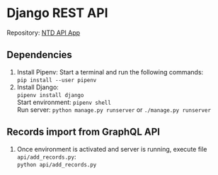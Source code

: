 # Django REST API
Repository: [NTD API App](https://github.com/julesc00/ntd_django/tree/main)

## Dependencies
1. Install Pipenv: Start a terminal and run the following commands:  
```pip install --user pipenv```  
2. Install Django:  
```pipenv install django```  
Start environment:  ```pipenv shell```  
Run server: ```python manage.py runserver``` or ```./manage.py runserver```

## Records import from GraphQL API
1. Once environment is activated and server is running, execute file `api/add_records.py`:  
```python api/add_records.py```